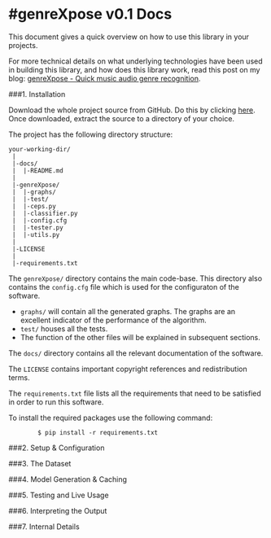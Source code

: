 #genreXpose v0.1 Docs
======================

This document gives a quick overview on how to use this library in your projects.

For more technical details on what underlying technologies have been used in building this library, and how does this library work, read this post on my blog: [genreXpose - Quick music audio genre recognition]().


###1. Installation

Download the whole project source from GitHub. Do this by clicking [here](https://github.com/jazdev/genreXpose/archive/master.zip). Once downloaded, extract the source to a directory of your choice. 

The project has the following directory structure:

```
your-working-dir/
 |
 |-docs/
 |  |-README.md
 |
 |-genreXpose/
 |  |-graphs/
 |  |-test/
 |  |-ceps.py
 |  |-classifier.py
 |  |-config.cfg
 |  |-tester.py
 |  |-utils.py
 | 
 |-LICENSE
 |
 |-requirements.txt

```

The ```genreXpose/``` directory contains the main code-base. This directory also contains the ```config.cfg``` file which is used for the configuraton of the software.

* ```graphs/``` will contain all the generated graphs. The graphs are an excellent indicator of the performance of the algorithm.
* ```test/``` houses all the tests.
* The function of the other files will be explained in subsequent sections.

The ```docs/``` directory contains all the relevant documentation of the software. 

The ```LICENSE``` contains important copyright references and redistribution terms.

The ```requirements.txt``` file lists all the requirements that need to be satisfied in order to run this software. 

To install the required packages use the following command: 

``` 
		$ pip install -r requirements.txt
```	

###2. Setup & Configuration


###3. The Dataset


###4. Model Generation & Caching


###5. Testing and Live Usage


###6. Interpreting the Output


###7. Internal Details
